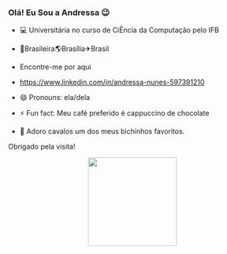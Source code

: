 ### Olá! Eu Sou a Andressa 😉
- 💻 Universitária no curso de CiÊncia da Computação pelo  IFB
- 🏡Brasileira🌎Brasília✈Brasil 
- Encontre-me por aqui  
- https://www.linkedin.com/in/andressa-nunes-597391210
 
  
- 😄 Pronouns: ela/dela
- ⚡ Fun fact: Meu café preferido é cappuccino de chocolate

- 🐴 Adoro cavalos um dos meus bichinhos favoritos.

Obrigado pela visita!

<div align="center">
  <a href="https://github.com/andressabd">
  <img height="180em" src="https://github-readme-stats.vercel.app/api?username=andressabd&show_icons=true&theme=synthwave&include_all_commits=true&count_private=true"/>
</div>

##


